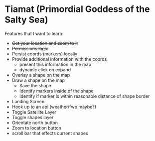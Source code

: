 # Tiamat (Primordial Goddess of the Salty Sea)

Features that I want to learn:
  - ~~Get your location and zoom to it~~
  - ~~Permissions logic~~
  - Persist coords (markers) locally
  - Provide additional information with the coords
    - present this information in the map
    - dynamic click on expand
  - Overlay a shape on the map
  - Draw a shape on the map
    - Save the shape
    - Identify markers inside of the shape
    - Identify if marker is within reasonable distance of shape border
  - Landing Screen
  - Hook up to an api (weather/fwp maybe?)
  - Toggle Satellite Layer
  - Toggle shapes layer
  - Orientate north button
  - Zoom to location button
  - scroll bar that effects current shapes
  
